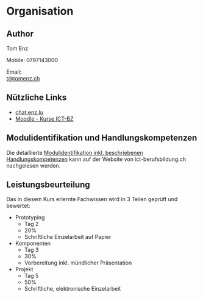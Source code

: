 # Organisation

## Author

Tom Enz

Mobile: 0797143000

Email:  
[t@tomenz.ch](mailto:t@tomenz.ch?subject=Modul-335)

## Nützliche Links

* [chat.enz.lu](https://chat.enz.lu)
* [Moodle - Kurse ICT-BZ](https://kurse.ict-bz.ch)

## Modulidentifikation und Handlungskompetenzen

Die detaillierte [Modulidentifikation inkl. beschriebenen Handlungskompetenzen](https://cf.ict-berufsbildung.ch/modules.php?name=Mbk&a=20101&cmodnr=307) kann auf der Website von ict-berufsbildung.ch nachgelesen werden.

## Leistungsbeurteilung

Das in diesem Kurs erlernte Fachwissen wird in 3 Teilen geprüft und bewertet:

* Prototyping
  * Tag 2
  * 20%
  * Schriftliche Einzelarbeit auf Papier
* Komponenten
  * Tag 3
  * 30%
  * Vorbereitung inkl. mündlicher Präsentation
* Projekt
  * Tag 5
  * 50%
  * Schriftliche, elektronische Einzelarbeit



